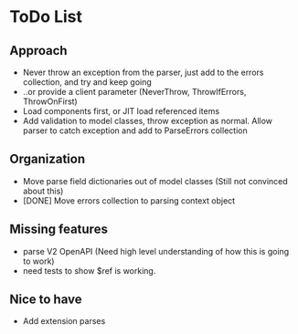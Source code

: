 # ToDo List

## Approach
- Never throw an exception from the parser, just add to the errors collection, and try and keep going
- ..or provide a client parameter  (NeverThrow, ThrowIfErrors, ThrowOnFirst)
- Load components first, or JIT load referenced items
- Add validation to model classes, throw exception as normal.  Allow parser to catch exception and add to ParseErrors collection
## Organization
- Move parse field dictionaries out of model classes  (Still not convinced about this)
- [DONE] Move errors collection to parsing context object 
## Missing features
- parse V2 OpenAPI (Need high level understanding of how this is going to work)
- need tests to show $ref is working.
## Nice to have
- Add extension parses